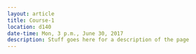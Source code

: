 ```yaml
---
layout: article
title: Course-1
location: d140
date-time: Mon, 3 p.m., June 30, 2017
description: Stuff goes here for a description of the page
---
```

